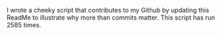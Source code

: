I wrote a cheeky script that contributes to my Github by updating this ReadMe to illustrate why more than commits matter. This script has run 2585 times.